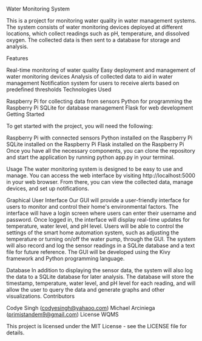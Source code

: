 Water Monitoring System

This is a project for monitoring water quality in water management systems. The system consists of water monitoring devices deployed at different locations, which collect readings such as pH, temperature, and dissolved oxygen. The collected data is then sent to a database for storage and analysis.

Features

Real-time monitoring of water quality
Easy deployment and management of water monitoring devices
Analysis of collected data to aid in water management
Notification system for users to receive alerts based on predefined thresholds
Technologies Used

Raspberry Pi for collecting data from sensors
Python for programming the Raspberry Pi
SQLite for database management
Flask for web development
Getting Started

To get started with the project, you will need the following:

Raspberry Pi with connected sensors
Python installed on the Raspberry Pi
SQLite installed on the Raspberry Pi
Flask installed on the Raspberry Pi
Once you have all the necessary components, you can clone the repository and start the application by running python app.py in your terminal.

Usage
The water monitoring system is designed to be easy to use and manage. You can access the web interface by visiting http://localhost:5000 in your web browser. From there, you can view the collected data, manage devices, and set up notifications.

Graphical User Interface 
Our GUI will provide a user-friendly interface for users to monitor and control their home's environmental factors. The interface will have a login screen where users can enter their username and password. Once logged in, the interface will display real-time updates for temperature, water level, and pH level. Users will be able to control the settings of the smart home automation system, such as adjusting the temperature or turning on/off the water pump, through the GUI. The system will also record and log the sensor readings in a SQLite database and a text file for future reference. The GUI will be developed using the Kivy framework and Python programming language.

Database
In addition to displaying the sensor data, the system will also log the data to a SQLite database for later analysis. The database will store the timestamp, temperature, water level, and pH level for each reading, and will allow the user to query the data and generate graphs and other visualizations.
Contributors

Codye Singh (codyesingh@yahaoo.com)
Michael Arciniega (primistandem9@gmail.com)
License
WQMS

This project is licensed under the MIT License - see the LICENSE file for details.

